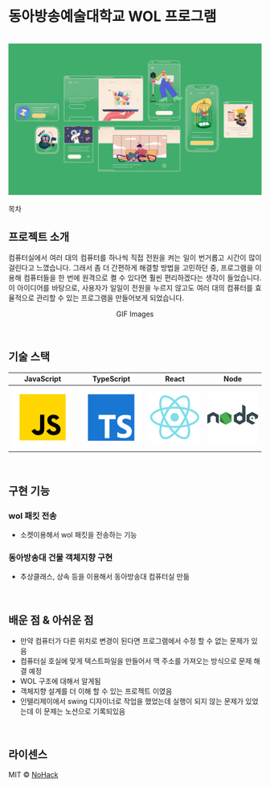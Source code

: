 # 동아방송예술대학교 WOL 프로그램

<p align="center">
  <br>
  <img src="images/common/logo-sample.jpeg">
  <br>
</p>

목차

## 프로젝트 소개

<p align="justify">
컴퓨터실에서 여러 대의 컴퓨터를 하나씩 직접 전원을 켜는 일이 번거롭고 시간이 많이 걸린다고 느꼈습니다. 
그래서 좀 더 간편하게 해결할 방법을 고민하던 중, 프로그램을 이용해 컴퓨터들을 한 번에 원격으로 켤 수 있다면 훨씬 편리하겠다는 
생각이 들었습니다. 이 아이디어를 바탕으로, 사용자가 일일이 전원을 누르지 않고도 여러 대의 컴퓨터를 효율적으로 관리할 수 있는 프로그램을 만들어보게 되었습니다.
</p>

<p align="center">
GIF Images
</p>

<br>

## 기술 스택

| JavaScript | TypeScript |  React   |  Node   |
| :--------: | :--------: | :------: | :-----: |
|   ![js]    |   ![ts]    | ![react] | ![node] |

<br>

## 구현 기능

### wol 패킷 전송

- 소켓이용해서 wol 패킷을 전송하는 기능

### 동아방송대 건물 객체지향 구현

- 추상클래스, 상속 등을 이용해서 동아방송대 컴퓨터실 만듦
<br>

## 배운 점 & 아쉬운 점

<div id="learned">
<ul>
    <li>만약 컴퓨터가 다른 위치로 변경이 된다면 프로그램에서 수정 할 수 없는 문제가 있음</li>
    <li>컴퓨터실 호실에 맞게 텍스트파일을 만들어서 맥 주소를 가져오는 방식으로 문제 해결 예정</li>
    <li>WOL 구조에 대해서 알게됨</li>
    <li>객체지향 설계를 더 이해 할 수 있는 프로젝트 이였음</li>
    <li>인텔리제이에서 swing 디자이너로 작업을 했었는데 실행이 되지 않는 문제가 있었는데 이 문제는 노션으로 기록되있음</li>

</ul>

</div>

<br>

## 라이센스

MIT &copy; [NoHack](mailto:lbjp114@gmail.com)

<!-- Stack Icon Refernces -->

[js]: /images/stack/javascript.svg
[ts]: /images/stack/typescript.svg
[react]: /images/stack/react.svg
[node]: /images/stack/node.svg
